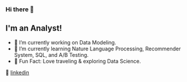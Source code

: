 ### Hi there 👋

## I'm an Analyst!

- 🔭  I’m currently working on Data Modeling.
- 🌱  I’m currently learning Nature Language Processing, Recommender System, SQL, and A/B Testing.
- 💜  Fun Fact: Love traveling & exploring Data Science.

👔 [linkedin][linkedin]

[linkedin]: https://www.linkedin.com/in/xinyue-liu-237641169/
